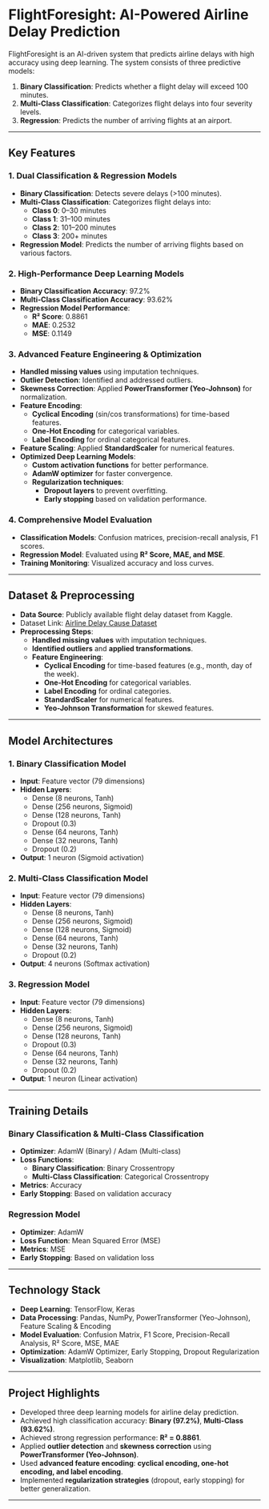 # FlightForesight: AI-Powered Airline Delay Prediction

FlightForesight is an AI-driven system that predicts airline delays with high accuracy using deep learning. The system consists of three predictive models:

1. **Binary Classification**: Predicts whether a flight delay will exceed 100 minutes.
2. **Multi-Class Classification**: Categorizes flight delays into four severity levels.
3. **Regression**: Predicts the number of arriving flights at an airport.

---

## Key Features

### 1. Dual Classification & Regression Models
- **Binary Classification**: Detects severe delays (>100 minutes).
- **Multi-Class Classification**: Categorizes flight delays into:
  - **Class 0**: 0–30 minutes
  - **Class 1**: 31–100 minutes
  - **Class 2**: 101–200 minutes
  - **Class 3**: 200+ minutes
- **Regression Model**: Predicts the number of arriving flights based on various factors.

### 2. High-Performance Deep Learning Models
- **Binary Classification Accuracy**: 97.2%
- **Multi-Class Classification Accuracy**: 93.62%
- **Regression Model Performance**:
  - **R² Score**: 0.8861
  - **MAE**: 0.2532
  - **MSE**: 0.1149

### 3. Advanced Feature Engineering & Optimization
- **Handled missing values** using imputation techniques.
- **Outlier Detection**: Identified and addressed outliers.
- **Skewness Correction**: Applied **PowerTransformer (Yeo-Johnson)** for normalization.
- **Feature Encoding**:
  - **Cyclical Encoding** (sin/cos transformations) for time-based features.
  - **One-Hot Encoding** for categorical variables.
  - **Label Encoding** for ordinal categorical features.
- **Feature Scaling**: Applied **StandardScaler** for numerical features.
- **Optimized Deep Learning Models**:
  - **Custom activation functions** for better performance.
  - **AdamW optimizer** for faster convergence.
  - **Regularization techniques**:
    - **Dropout layers** to prevent overfitting.
    - **Early stopping** based on validation performance.

### 4. Comprehensive Model Evaluation
- **Classification Models**: Confusion matrices, precision-recall analysis, F1 scores.
- **Regression Model**: Evaluated using **R² Score, MAE, and MSE**.
- **Training Monitoring**: Visualized accuracy and loss curves.

---

## Dataset & Preprocessing

- **Data Source**: Publicly available flight delay dataset from Kaggle.
- Dataset Link: [Airline Delay Cause Dataset](https://www.kaggle.com/datasets/ramyhafez/airline-delay-cause)
- **Preprocessing Steps**:
  - **Handled missing values** with imputation techniques.
  - **Identified outliers** and **applied transformations**.
  - **Feature Engineering**:
    - **Cyclical Encoding** for time-based features (e.g., month, day of the week).
    - **One-Hot Encoding** for categorical variables.
    - **Label Encoding** for ordinal categories.
    - **StandardScaler** for numerical features.
    - **Yeo-Johnson Transformation** for skewed features.

---

## Model Architectures

### 1. Binary Classification Model
- **Input**: Feature vector (79 dimensions)
- **Hidden Layers**:
  - Dense (8 neurons, Tanh)
  - Dense (256 neurons, Sigmoid)
  - Dense (128 neurons, Tanh)
  - Dropout (0.3)
  - Dense (64 neurons, Tanh)
  - Dense (32 neurons, Tanh)
  - Dropout (0.2)
- **Output**: 1 neuron (Sigmoid activation)

### 2. Multi-Class Classification Model
- **Input**: Feature vector (79 dimensions)
- **Hidden Layers**:
  - Dense (8 neurons, Tanh)
  - Dense (256 neurons, Sigmoid)
  - Dense (128 neurons, Sigmoid)
  - Dense (64 neurons, Tanh)
  - Dense (32 neurons, Tanh)
  - Dropout (0.2)
- **Output**: 4 neurons (Softmax activation)

### 3. Regression Model
- **Input**: Feature vector (79 dimensions)
- **Hidden Layers**:
  - Dense (8 neurons, Tanh)
  - Dense (256 neurons, Sigmoid)
  - Dense (128 neurons, Tanh)
  - Dropout (0.3)
  - Dense (64 neurons, Tanh)
  - Dense (32 neurons, Tanh)
  - Dropout (0.2)
- **Output**: 1 neuron (Linear activation)

---

## Training Details

### Binary Classification & Multi-Class Classification
- **Optimizer**: AdamW (Binary) / Adam (Multi-class)
- **Loss Functions**:
  - **Binary Classification**: Binary Crossentropy
  - **Multi-Class Classification**: Categorical Crossentropy
- **Metrics**: Accuracy
- **Early Stopping**: Based on validation accuracy

### Regression Model
- **Optimizer**: AdamW
- **Loss Function**: Mean Squared Error (MSE)
- **Metrics**: MSE
- **Early Stopping**: Based on validation loss

---

## Technology Stack

- **Deep Learning**: TensorFlow, Keras
- **Data Processing**: Pandas, NumPy, PowerTransformer (Yeo-Johnson), Feature Scaling & Encoding
- **Model Evaluation**: Confusion Matrix, F1 Score, Precision-Recall Analysis, R² Score, MSE, MAE
- **Optimization**: AdamW Optimizer, Early Stopping, Dropout Regularization
- **Visualization**: Matplotlib, Seaborn

---

## Project Highlights

- Developed three deep learning models for airline delay prediction.  
- Achieved high classification accuracy: **Binary (97.2%)**, **Multi-Class (93.62%)**.  
- Achieved strong regression performance: **R² = 0.8861**.  
- Applied **outlier detection** and **skewness correction** using **PowerTransformer (Yeo-Johnson)**.  
- Used **advanced feature encoding**: **cyclical encoding, one-hot encoding, and label encoding**.  
- Implemented **regularization strategies** (dropout, early stopping) for better generalization.  

---

